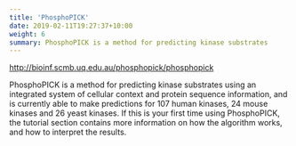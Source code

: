 ```yaml
---
title: 'PhosphoPICK'
date: 2019-02-11T19:27:37+10:00
weight: 6
summary: PhosphoPICK is a method for predicting kinase substrates
---
```





http://bioinf.scmb.uq.edu.au/phosphopick/phosphopick

PhosphoPICK is a method for predicting kinase substrates using an integrated system of cellular context and protein sequence information, and is currently able to make predictions for 107 human kinases, 24 mouse kinases and 26 yeast kinases. If this is your first time using PhosphoPICK, the tutorial section contains more information on how the algorithm works, and how to interpret the results.